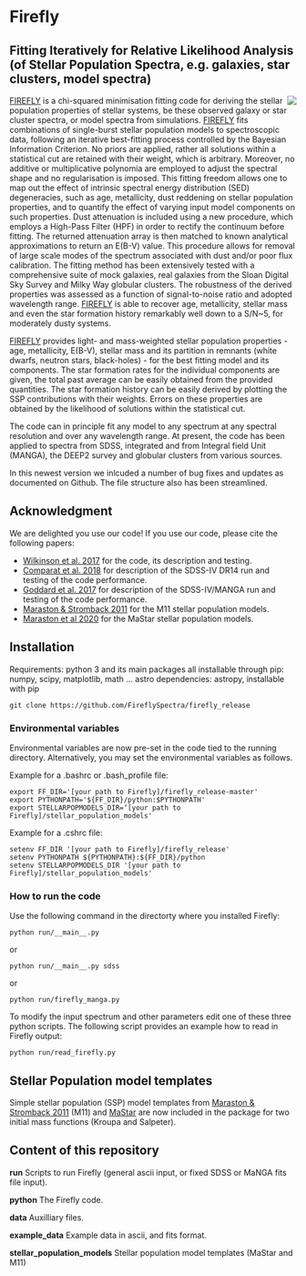 # Firefly
## Fitting Iteratively for Relative Likelihood Analysis (of Stellar Population Spectra, e.g. galaxies, star clusters, model spectra)
<img align="right" src="data/FF-fit-example.png">

[FIREFLY](http://www.icg.port.ac.uk/firefly/) is a chi-squared minimisation fitting code for deriving the stellar population properties of stellar systems, be these observed galaxy or star cluster spectra, or model spectra from simulations. [FIREFLY](http://www.icg.port.ac.uk/firefly/) fits combinations of single-burst stellar population models to spectroscopic data, following an iterative best-fitting process controlled by the Bayesian Information Criterion. No priors are applied, rather all solutions within a statistical cut are retained with their weight, which is arbitrary. Moreover, no additive or multiplicative polynomia are employed to adjust the spectral shape and no regularisation is imposed. This fitting freedom allows one to map out the effect of intrinsic spectral energy distribution (SED) degeneracies, such as age, metallicity, dust reddening on stellar population properties, and to quantify the effect of varying input model components on such properties. Dust attenuation is included using a new procedure, which employs a High-Pass Filter (HPF) in order to rectify the continuum before fitting. The returned attenuation array is then matched to known analytical approximations to return an E(B-V) value. This procedure allows for removal of large scale modes of the spectrum associated with dust and/or poor flux calibration. The fitting method has been extensively tested with a comprehensive suite of mock galaxies, real galaxies from the Sloan Digital Sky Survey and Milky Way globular clusters. The robustness of the derived properties was assessed as a function of signal-to-noise ratio and adopted wavelength range. [FIREFLY](http://www.icg.port.ac.uk/firefly/) is able to recover age, metallicity, stellar mass and even the star formation history remarkably well down to a S/N~5, for moderately dusty systems. 

[FIREFLY](http://www.icg.port.ac.uk/firefly/) provides light- and mass-weighted stellar population properties - age, metallicity, E(B-V), stellar mass and its partition in remnants (white dwarfs, neutron stars, black-holes) - for the best fitting model and its components. The star formation rates for the individual components are given, the total past average can be easily obtained from the provided quantities. The star formation history can be easily derived by plotting the SSP contributions with their weights. Errors on these properties are obtained by the likelihood of solutions within the statistical cut. 

The code can in principle fit any model to any spectrum at any spectral resolution and over any wavelength range. At present, the code has been applied to spectra from SDSS, integrated and from Integral field Unit (MANGA), the DEEP2 survey and globular clusters from various sources.

In this newest version we inlcuded a number of bug fixes and updates as documented on Github. The file structure also has been streamlined.

## Acknowledgment

We are delighted you use our code! If you use our code, please cite the following papers:

* [Wilkinson et al. 2017](http://adsabs.harvard.edu/abs/2017MNRAS.472.4297W) for the code, its description and testing.
* [Comparat et al. 2018](https://arxiv.org/abs/1711.06575) for description of the SDSS-IV DR14 run and testing of the code performance.
* [Goddard et al. 2017](https://ui.adsabs.harvard.edu/abs/2017MNRAS.466.4731G) for description of the SDSS-IV/MANGA run and testing of the code performance.
* [Maraston & Stromback 2011](http://adsabs.harvard.edu/abs/2011MNRAS.418.2785M) for the M11 stellar population models.
* [Maraston et al 2020](https://ui.adsabs.harvard.edu/abs/2020MNRAS.tmp.1662M) for the MaStar stellar population models.


## Installation

Requirements: python 3 and its main packages all installable through pip: numpy, scipy, matplotlib, math ...
astro dependencies: astropy, installable with pip

```
git clone https://github.com/FireflySpectra/firefly_release
```

### Environmental variables
Environmental variables are now pre-set in the code tied to the running directory. Alternatively, you may set the environmental variables as follows.

Example for a .bashrc or .bash_profile file:
```
export FF_DIR='[your path to Firefly]/firefly_release-master'
export PYTHONPATH='${FF_DIR}/python:$PYTHONPATH'
export STELLARPOPMODELS_DIR=‘[your path to Firefly]/stellar_population_models'
```

Example for a .cshrc file:
```
setenv FF_DIR '[your path to Firefly]/firefly_release'
setenv PYTHONPATH ${PYTHONPATH}:${FF_DIR}/python
setenv STELLARPOPMODELS_DIR '[your path to Firefly]/stellar_population_models'
```

### How to run the code
Use the following command in the directorty where you installed Firefly:
```
python run/__main__.py
```
or
```
python run/__main__.py sdss
```
or
```
python run/firefly_manga.py
```
To modify the input spectrum and other parameters edit one of these three python scripts. The following script provides an example how to read in Firefly output:
```
python run/read_firefly.py
```

## Stellar Population model templates 

Simple stellar population (SSP) model templates from [Maraston & Stromback 2011](http://adsabs.harvard.edu/abs/2011MNRAS.418.2785M) (M11) and [MaStar](http://www.icg.port.ac.uk/mastar/) are now included in the package for two initial mass functions (Kroupa and Salpeter).

## Content of this repository

**run** Scripts to run Firefly (general ascii input, or fixed SDSS or MaNGA fits file input).

**python** The Firefly code.

**data** Auxilliary files.

**example_data** Example data in ascii, and fits format.

**stellar_population_models** Stellar population model templates (MaStar and M11)
